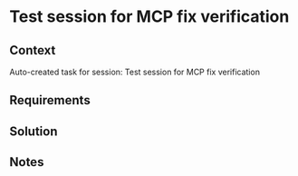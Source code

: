 # Test session for MCP fix verification

## Context

Auto-created task for session: Test session for MCP fix verification

## Requirements

## Solution

## Notes
